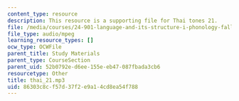 ```yaml
---
content_type: resource
description: This resource is a supporting file for Thai tones 21.
file: /media/courses/24-901-language-and-its-structure-i-phonology-fall-2010/86303c8cf57d37f2e9a14cd8ea54f788_thai_21.mp3
file_type: audio/mpeg
learning_resource_types: []
ocw_type: OCWFile
parent_title: Study Materials
parent_type: CourseSection
parent_uid: 52b0792e-d6ee-155e-eb47-087fbada3cb6
resourcetype: Other
title: thai_21.mp3
uid: 86303c8c-f57d-37f2-e9a1-4cd8ea54f788
---
```

